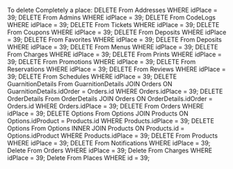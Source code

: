 To delete Completely a place:
  DELETE From Addresses WHERE idPlace = 39;
  DELETE From Admins WHERE idPlace = 39;
  DELETE From CodeLogs WHERE idPlace = 39;
  DELETE From Tickets WHERE idPlace = 39;
  DELETE From Coupons WHERE idPlace = 39;
  DELETE From Deposits WHERE idPlace = 39;
  DELETE From Favorites WHERE idPlace = 39;
  DELETE From Deposits WHERE idPlace = 39;
  DELETE From Menus WHERE idPlace = 39;
  DELETE From Charges WHERE idPlace = 39;
  DELETE From Prints WHERE idPlace = 39;
  DELETE From Promotions WHERE idPlace = 39;
  DELETE From Reservations WHERE idPlace = 39;
  DELETE From Reviews WHERE idPlace = 39;
  DELETE From Schedules WHERE idPlace = 39;
  DELETE GuarnitionDetails From GuarnitionDetails JOIN Orders ON GuarnitionDetails.idOrder = Orders.id WHERE Orders.idPlace = 39;
  DELETE OrderDetails From OrderDetails JOIN Orders ON OrderDetails.idOrder = Orders.id WHERE Orders.idPlace = 39;
  DELETE From Orders WHERE idPlace = 39;
  DELETE Options From Options JOIN Products ON Options.idProduct = Products.id WHERE Products.idPlace = 39;
  DELETE Options From Options INNER JOIN Products ON Products.id = Options.idProduct WHERE Products.idPlace = 39;
  DELETE From Products WHERE idPlace = 39;
  DELETE From Notifications WHERE idPlace = 39;
  Delete From Orders WHERE idPlace = 39;
  Delete From Charges WHERE idPlace = 39;
  Delete From Places WHERE id = 39;
